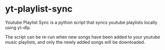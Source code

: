 # yt-playlist-sync

Youtube Playlist Sync is a python script that syncs youtube playlists locally using yt-dlp. 

The script can be re-run when new songs have been added to your youtube music playlists, and only the newly added songs will be downloaded.
